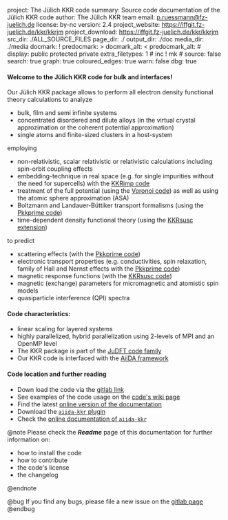 project: The Jülich KKR code
summary: Source code documentation of the Jülich KKR code
author: The Jülich KKR team
email: p.ruessmann@fz-juelich.de
license: by-nc
version: 2.4
project_website: https://iffgit.fz-juelich.de/kkr/kkrjm
project_download: https://iffgit.fz-juelich.de/kkr/kkrjm
src_dir: ./ALL_SOURCE_FILES
page_dir: ./
output_dir: ./doc
media_dir: ./media
docmark: !
predocmark: >
docmark_alt: <
predocmark_alt: #
display: public
         protected
         private
extra_filetypes: 1 #
		 inc !
		 mk #
source: false
search: true 
graph: true 
coloured_edges: true
warn: false 
dbg: true


#### Welcome to the Jülich KKR code for bulk and interfaces!

Our Jülich KKR package allows to perform all electron density functional theory calculations to analyze

* bulk, film and semi infinite systems
* concentrated disordered and dilute alloys (in the virtual crystal approzimation or the coherent potential approximation)
* single atoms and finite-sized clusters in a host-system

employing

* non-relativistic, scalar relativistic or relativistic calculations including spin-orbit coupling effects
* embedding-technique in real space (e.g. for single impurities without the need for supercells) with the [KKRimp code](https://iffgit.fz-juelich.de/kkr/kkrimp)
* treatment of the full potential (using the [Voronoi code](https://iffgit.fz-juelich.de/kkr/voronoi)) as well as using the atomic sphere approximation (ASA)
* Boltzmann and Landauer-Büttiker transport formalisms (using the [Pkkprime code](https://iffgit.fz-juelich.de/kkr/pkkr)) 
* time-dependent density functional theory (using the [KKRsusc extension](https://iffgit.fz-juelich.de/kkr/kkrsusc))

to predict

* scattering effects (with the [Pkkprime code](https://iffgit.fz-juelich.de/kkr/pkkr))
* electronic transport properties (e.g. conductivities, spin relaxation, family of Hall and Nernst effects with the [Pkkprime code](https://iffgit.fz-juelich.de/kkr/pkkr))
* magnetic response functions (with the [KKRsusc code](https://iffgit.fz-juelich.de/kkr/kkrsusc))
* magnetic (exchange) parameters for micromagnetic and atomistic spin models
* quasiparticle interference (QPI) spectra

#### Code characteristics:

* linear scaling for layered systems
* highly parallelized, hybrid parallelization using 2-levels of MPI and an OpenMP level
* The KKR package is part of the [JuDFT code family](http://www.judft.de/pm/index.php)
* Our KKR code is interfaced with the [AiiDA framework](http://www.aiida.net)


#### Code location and further reading
  * Down load the code via the [gitlab link](https://iffgit.fz-juelich.de/kkr/kkrjm)
  * See examples of the code usage on the [code's wiki page](https://iffwiki.fz-juelich.de/kkr/doku.php)
  * Find the latest [online version of the documentation](https://kkr.iffgit.fz-juelich.de/kkrjm)
  * Download the [`aiida-kkr` plugin](https://github.com/broeder-j/aiida-kkr)
  * Check the [online documentation of `aiida-kkr`](https://aiida-kkr.readthedocs.io)

@note
Please check the ***Readme*** page of this documentation for further information on:

  * how to install the code
  * how to contribute
  * the code's license
  * the changelog
  
@endnote

@bug
If you find any bugs, please file a new issue on the [gitlab page](https://iffgit.fz-juelich.de/kkr/kkrjm/issues)
@endbug

